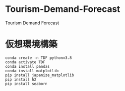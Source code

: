 # Tourism-Demand-Forecast
Tourism Demand Forecast

# 仮想環境構築
```
conda create -n TDF python=3.8
conda activate TDF
conda install pandas
conda install matplotlib
pip install japanize_matplotlib
pip install h2
pip install seaborn
```


